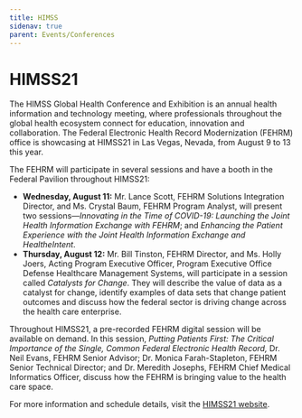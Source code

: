 ```yaml
---
title: HIMSS
sidenav: true
parent: Events/Conferences
---
```

# HIMSS21

The HIMSS Global Health Conference and Exhibition is an annual health information and technology meeting, where professionals throughout the global health ecosystem connect for education, innovation and collaboration. The Federal Electronic Health Record Modernization (FEHRM) office is showcasing at HIMSS21 in Las Vegas, Nevada, from August 9 to 13 this year.

The FEHRM will participate in several sessions and have a booth in the Federal Pavilion throughout HIMSS21:

* **Wednesday, August 11:** Mr. Lance Scott, FEHRM Solutions Integration Director, and Ms. Crystal Baum, FEHRM Program Analyst, will present two sessions—*Innovating in the Time of COVID-19: Launching the Joint Health Information Exchange with FEHRM*; and *Enhancing the Patient Experience with the Joint Health Information Exchange and HealtheIntent*.
* **Thursday, August 12:** Mr. Bill Tinston, FEHRM Director, and Ms. Holly Joers, Acting Program Executive Officer, Program Executive Office Defense Healthcare Management Systems, will participate in a session called *Catalysts for Change*. They will describe the value of data as a catalyst for change, identify examples of data sets that change patient outcomes and discuss how the federal sector is driving change across the health care enterprise.

Throughout HIMSS21, a pre-recorded FEHRM digital session will be available on demand. In this session, *Putting Patients First: The Critical Importance of the Single, Common Federal Electronic Health Record,* Dr. Neil Evans, FEHRM Senior Advisor; Dr. Monica Farah-Stapleton, FEHRM Senior Technical Director; and Dr. Meredith Josephs, FEHRM Chief Medical Informatics Officer, discuss how the FEHRM is bringing value to the health care space.

For more information and schedule details, visit the [HIMSS21 website](https://www.himss.org/global-conference).